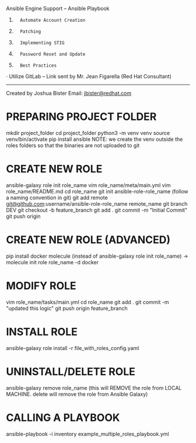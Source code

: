 Ansible Engine Support – Ansible Playbook

1.       Automate Account Creation

2.       Patching

3.       Implementing STIG

4.       Password Reset and Update

5.       Best Practices

·         Utilize GitLab – Link sent by Mr. Jean Figarella (Red Hat Consultant)

--------------------------------------------------------------------------------------

Created by Joshua Bister
Email: jbister@redhat.com

PREPARING PROJECT FOLDER
========================
mkdir project_folder
cd project_folder
python3 -m venv venv
source venv/bin/activate
pip install ansible
NOTE: we create the venv outside the roles folders so that the binaries are not uploaded to git

CREATE NEW ROLE
===============
ansible-galaxy role init role_name
vim role_name/meta/main.yml
vim role_name/README.md
cd role_name
git init ansible-role-role_name (follow a naming convention in git)
git add remote git@github.com:username/ansible-role-role_name remote_name
git branch DEV
git checkout -b feature_branch
git add .
git commit -m "Initial Commit"
git push origin 

CREATE NEW ROLE (ADVANCED)
=========================
pip install docker molecule
(instead of ansible-galaxy role init role_name) ->
molecule init role role_name -d docker

MODIFY ROLE
===========
vim role_name/tasks/main.yml
cd role_name
git add .
git commit -m "updated this logic"
git push origin feature_branch

INSTALL ROLE
===========
ansible-galaxy role install -r file_with_roles_config.yaml

UNINSTALL/DELETE ROLE
=====================
ansible-galaxy remove role_name (this will REMOVE the role from LOCAL MACHINE. delete will remove the role from Ansible Galaxy)

CALLING A PLAYBOOK
==================
ansible-playbook -i inventory example_multiple_roles_playbook.yml
